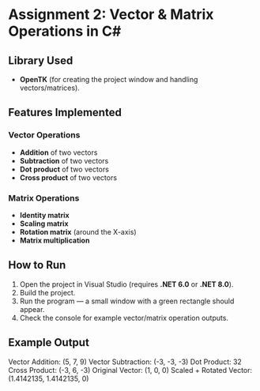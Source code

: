 # Assignment 2: Vector & Matrix Operations in C#

## Library Used
- **OpenTK** (for creating the project window and handling vectors/matrices).

## Features Implemented

### Vector Operations
- **Addition** of two vectors
- **Subtraction** of two vectors
- **Dot product** of two vectors
- **Cross product** of two vectors

### Matrix Operations
- **Identity matrix**
- **Scaling matrix**
- **Rotation matrix** (around the X-axis)
- **Matrix multiplication**

## How to Run
1. Open the project in Visual Studio (requires **.NET 6.0** or **.NET 8.0**).  
2. Build the project.  
3. Run the program — a small window with a green rectangle should appear.  
4. Check the console for example vector/matrix operation outputs.

## Example Output

Vector Addition: (5, 7, 9)
Vector Subtraction: (-3, -3, -3)
Dot Product: 32
Cross Product: (-3, 6, -3)
Original Vector: (1, 0, 0)
Scaled + Rotated Vector: (1.4142135, 1.4142135, 0)
